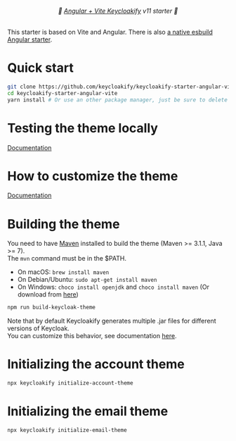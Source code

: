 <p align="center">
    <i>🚀 <a href="https://keycloakify.dev">Angular + Vite Keycloakify</a> v11 starter 🚀</i>
    <br/>
    <br/>
</p>

This starter is based on Vite and Angular. There is also [a native esbuild Angular starter](https://github.com/keycloakify/keycloakify-starter-angular).

# Quick start

```bash
git clone https://github.com/keycloakify/keycloakify-starter-angular-vite
cd keycloakify-starter-angular-vite
yarn install # Or use an other package manager, just be sure to delete the yarn.lock if you use another package manager.
```

# Testing the theme locally

[Documentation](https://docs.keycloakify.dev/testing-your-theme)

# How to customize the theme

[Documentation](https://docs.keycloakify.dev/customization-strategies)

# Building the theme

You need to have [Maven](https://maven.apache.org/) installed to build the theme (Maven >= 3.1.1, Java >= 7).  
The `mvn` command must be in the $PATH.

- On macOS: `brew install maven`
- On Debian/Ubuntu: `sudo apt-get install maven`
- On Windows: `choco install openjdk` and `choco install maven` (Or download from [here](https://maven.apache.org/download.cgi))

```bash
npm run build-keycloak-theme
```

Note that by default Keycloakify generates multiple .jar files for different versions of Keycloak.  
You can customize this behavior, see documentation [here](https://docs.keycloakify.dev/targeting-specific-keycloak-versions).

# Initializing the account theme

```bash
npx keycloakify initialize-account-theme
```

# Initializing the email theme

```bash
npx keycloakify initialize-email-theme
```
